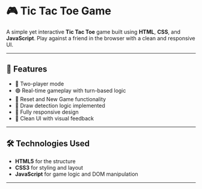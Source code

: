 # 🎮 Tic Tac Toe Game

A simple yet interactive **Tic Tac Toe** game built using **HTML**, **CSS**, and **JavaScript**. Play against a friend in the browser with a clean and responsive UI.


---

## 🚀 Features

- 🎯 Two-player mode
- 🟢 Real-time gameplay with turn-based logic
- 🔄 Reset and New Game functionality
- 🧠 Draw detection logic implemented
- 📱 Fully responsive design
- 🎨 Clean UI with visual feedback

---

## 🛠️ Technologies Used

- **HTML5** for the structure  
- **CSS3** for styling and layout  
- **JavaScript** for game logic and DOM manipulation

---
